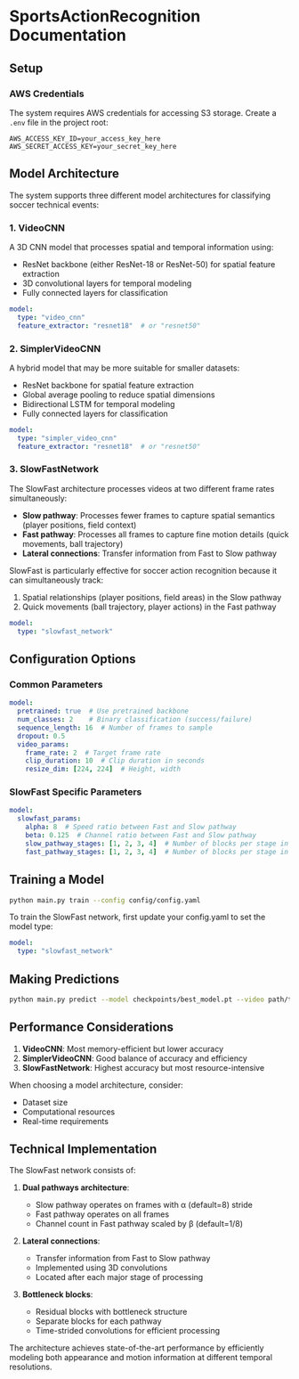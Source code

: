 # SportsActionRecognition Documentation

## Setup

### AWS Credentials

The system requires AWS credentials for accessing S3 storage. Create a `.env` file in the project root:

```plaintext
AWS_ACCESS_KEY_ID=your_access_key_here
AWS_SECRET_ACCESS_KEY=your_secret_key_here
```

## Model Architecture

The system supports three different model architectures for classifying soccer technical events:

### 1. VideoCNN

A 3D CNN model that processes spatial and temporal information using:
- ResNet backbone (either ResNet-18 or ResNet-50) for spatial feature extraction
- 3D convolutional layers for temporal modeling
- Fully connected layers for classification

```yaml
model:
  type: "video_cnn"
  feature_extractor: "resnet18"  # or "resnet50"
```

### 2. SimplerVideoCNN

A hybrid model that may be more suitable for smaller datasets:
- ResNet backbone for spatial feature extraction 
- Global average pooling to reduce spatial dimensions
- Bidirectional LSTM for temporal modeling
- Fully connected layers for classification

```yaml
model:
  type: "simpler_video_cnn"
  feature_extractor: "resnet18"  # or "resnet50"
```

### 3. SlowFastNetwork

The SlowFast architecture processes videos at two different frame rates simultaneously:
- **Slow pathway**: Processes fewer frames to capture spatial semantics (player positions, field context)
- **Fast pathway**: Processes all frames to capture fine motion details (quick movements, ball trajectory)
- **Lateral connections**: Transfer information from Fast to Slow pathway

SlowFast is particularly effective for soccer action recognition because it can simultaneously track:
1. Spatial relationships (player positions, field areas) in the Slow pathway
2. Quick movements (ball trajectory, player actions) in the Fast pathway

```yaml
model:
  type: "slowfast_network"
```

## Configuration Options

### Common Parameters

```yaml
model:
  pretrained: true  # Use pretrained backbone
  num_classes: 2    # Binary classification (success/failure)
  sequence_length: 16  # Number of frames to sample 
  dropout: 0.5
  video_params:
    frame_rate: 2  # Target frame rate
    clip_duration: 10  # Clip duration in seconds
    resize_dim: [224, 224]  # Height, width
```

### SlowFast Specific Parameters

```yaml
model:
  slowfast_params:
    alpha: 8  # Speed ratio between Fast and Slow pathway
    beta: 0.125  # Channel ratio between Fast and Slow pathway
    slow_pathway_stages: [1, 2, 3, 4]  # Number of blocks per stage in Slow pathway
    fast_pathway_stages: [1, 2, 3, 4]  # Number of blocks per stage in Fast pathway
```

## Training a Model

```bash
python main.py train --config config/config.yaml
```

To train the SlowFast network, first update your config.yaml to set the model type:

```yaml
model:
  type: "slowfast_network"
```

## Making Predictions

```bash
python main.py predict --model checkpoints/best_model.pt --video path/to/video.mp4
```

## Performance Considerations

1. **VideoCNN**: Most memory-efficient but lower accuracy
2. **SimplerVideoCNN**: Good balance of accuracy and efficiency
3. **SlowFastNetwork**: Highest accuracy but most resource-intensive 

When choosing a model architecture, consider:
- Dataset size
- Computational resources
- Real-time requirements

## Technical Implementation

The SlowFast network consists of:

1. **Dual pathways architecture**:
   - Slow pathway operates on frames with α (default=8) stride
   - Fast pathway operates on all frames
   - Channel count in Fast pathway scaled by β (default=1/8)

2. **Lateral connections**:
   - Transfer information from Fast to Slow pathway
   - Implemented using 3D convolutions
   - Located after each major stage of processing

3. **Bottleneck blocks**:
   - Residual blocks with bottleneck structure
   - Separate blocks for each pathway
   - Time-strided convolutions for efficient processing

The architecture achieves state-of-the-art performance by efficiently modeling both appearance and motion information at different temporal resolutions.